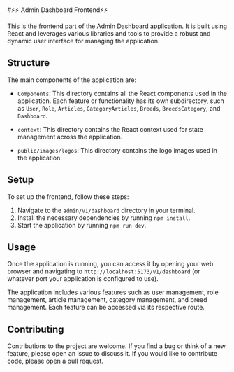 #⚡⚡ Admin Dashboard Frontend⚡⚡

This is the frontend part of the Admin Dashboard application. It is built using React and leverages various libraries and tools to provide a robust and dynamic user interface for managing the application.

## Structure

The main components of the application are:

- `Components`: This directory contains all the React components used in the application. Each feature or functionality has its own subdirectory, such as `User`, `Role`, `Articles`, `CategoryArticles`, `Breeds`, `BreedsCategory`, and `Dashboard`.

- `context`: This directory contains the React context used for state management across the application.

- `public/images/logos`: This directory contains the logo images used in the application.

## Setup

To set up the frontend, follow these steps:

1. Navigate to the `admin/v1/dashboard` directory in your terminal.
2. Install the necessary dependencies by running `npm install`.
3. Start the application by running `npm run dev`.

## Usage

Once the application is running, you can access it by opening your web browser and navigating to `http://localhost:5173/v1/dashboard` (or whatever port your application is configured to use).

The application includes various features such as user management, role management, article management, category management, and breed management. Each feature can be accessed via its respective route.

## Contributing

Contributions to the project are welcome. If you find a bug or think of a new feature, please open an issue to discuss it. If you would like to contribute code, please open a pull request.

